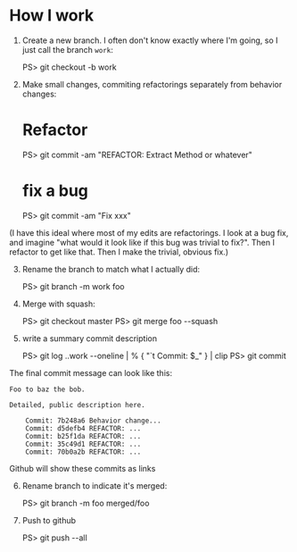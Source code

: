 How I work
====

1. Create a new branch. I often don't know exactly where I'm going, so I just call the branch `work`:

	PS> git checkout -b work

2. Make small changes, commiting refactorings separately from behavior changes:

	# Refactor
	PS> git commit -am "REFACTOR: Extract Method or whatever"
	# fix a bug
	PS> git commit -am "Fix xxx"

(I have this ideal where most of my edits are refactorings. I look at a bug fix, and imagine "what would it look like if this bug was trivial to fix?". Then I refactor to get like that. Then I make the trivial, obvious fix.)

3. Rename the branch to match what I actually did:

	PS> git branch -m work foo

4. Merge with squash:

	PS> git checkout master
	PS> git merge foo --squash

5. write a summary commit description

	PS> git log ..work --oneline | % { "`t Commit: $_" } | clip
	PS> git commit

The final commit message can look like this:

	Foo to baz the bob. 

	Detailed, public description here.

		Commit: 7b248a6 Behavior change...
		Commit: d5defb4 REFACTOR: ...
		Commit: b25f1da REFACTOR: ...
		Commit: 35c49d1 REFACTOR: ...
		Commit: 70b0a2b REFACTOR: ...

Github will show these commits as links

6. Rename branch to indicate it's merged:

	PS> git branch -m foo merged/foo

7. Push to github

	PS> git push --all
